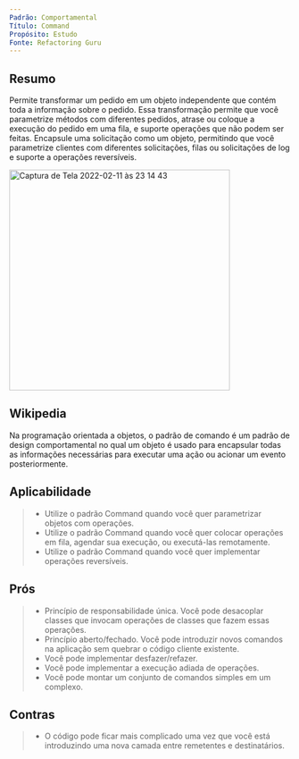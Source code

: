 ```yaml
---
Padrão: Comportamental
Título: Command
Propósito: Estudo
Fonte: Refactoring Guru
---
```


## Resumo

Permite transformar um pedido em um objeto independente que contém toda a informação sobre o pedido. Essa transformação permite que você parametrize 
métodos com diferentes pedidos, atrase ou coloque a execução do pedido em uma fila, e suporte operações que não podem ser feitas. 
Encapsule uma solicitação como um objeto, permitindo que você parametrize clientes com diferentes solicitações, filas ou solicitações de log e suporte 
a operações reversíveis.

<img width="395" alt="Captura de Tela 2022-02-11 às 23 14 43" src="https://user-images.githubusercontent.com/24915267/153692557-f28bbc37-e798-4022-8420-fc9c4bf41aa4.png">


## Wikipedia

Na programação orientada a objetos, o padrão de comando é um padrão de design comportamental no qual um objeto é usado para encapsular todas as 
informações necessárias para executar uma ação ou acionar um evento posteriormente.


## Aplicabilidade

> * Utilize o padrão Command quando você quer parametrizar objetos com operações.
> * Utilize o padrão Command quando você quer colocar operações em fila, agendar sua execução, ou executá-las remotamente.
> * Utilize o padrão Command quando você quer implementar operações reversíveis.


## Prós
> * Princípio de responsabilidade única. Você pode desacoplar classes que invocam operações de classes que fazem essas operações.
> * Princípio aberto/fechado. Você pode introduzir novos comandos na aplicação sem quebrar o código cliente existente.
> * Você pode implementar desfazer/refazer.
> * Você pode implementar a execução adiada de operações.
> * Você pode montar um conjunto de comandos simples em um complexo.


## Contras
> * O código pode ficar mais complicado uma vez que você está introduzindo uma nova camada entre remetentes e destinatários.
